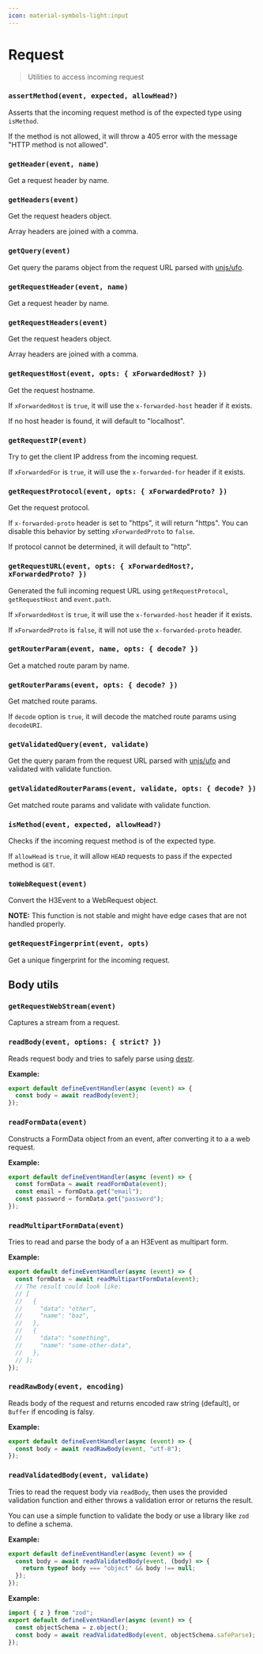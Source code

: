 ```yaml
---
icon: material-symbols-light:input
---
```


# Request

> Utilities to access incoming request

<!-- automd:jsdocs src="../../src/utils/request.ts" -->

### `assertMethod(event, expected, allowHead?)`

Asserts that the incoming request method is of the expected type using `isMethod`.

If the method is not allowed, it will throw a 405 error with the message "HTTP method is not allowed".

### `getHeader(event, name)`

Get a request header by name.

### `getHeaders(event)`

Get the request headers object.

Array headers are joined with a comma.

### `getQuery(event)`

Get query the params object from the request URL parsed with [unjs/ufo](https://ufo.unjs.io).

### `getRequestHeader(event, name)`

Get a request header by name.

### `getRequestHeaders(event)`

Get the request headers object.

Array headers are joined with a comma.

### `getRequestHost(event, opts: { xForwardedHost? })`

Get the request hostname.

If `xForwardedHost` is `true`, it will use the `x-forwarded-host` header if it exists.

If no host header is found, it will default to "localhost".

### `getRequestIP(event)`

Try to get the client IP address from the incoming request.

If `xForwardedFor` is `true`, it will use the `x-forwarded-for` header if it exists.

### `getRequestProtocol(event, opts: { xForwardedProto? })`

Get the request protocol.

If `x-forwarded-proto` header is set to "https", it will return "https". You can disable this behavior by setting `xForwardedProto` to `false`.

If protocol cannot be determined, it will default to "http".

### `getRequestURL(event, opts: { xForwardedHost?, xForwardedProto? })`

Generated the full incoming request URL using `getRequestProtocol`, `getRequestHost` and `event.path`.

If `xForwardedHost` is `true`, it will use the `x-forwarded-host` header if it exists.

If `xForwardedProto` is `false`, it will not use the `x-forwarded-proto` header.

### `getRouterParam(event, name, opts: { decode? })`

Get a matched route param by name.

### `getRouterParams(event, opts: { decode? })`

Get matched route params.

If `decode` option is `true`, it will decode the matched route params using `decodeURI`.

### `getValidatedQuery(event, validate)`

Get the query param from the request URL parsed with [unjs/ufo](https://ufo.unjs.io) and validated with validate function.

### `getValidatedRouterParams(event, validate, opts: { decode? })`

Get matched route params and validate with validate function.

### `isMethod(event, expected, allowHead?)`

Checks if the incoming request method is of the expected type.

If `allowHead` is `true`, it will allow `HEAD` requests to pass if the expected method is `GET`.

### `toWebRequest(event)`

Convert the H3Event to a WebRequest object.

**NOTE:** This function is not stable and might have edge cases that are not handled properly.

<!-- /automd -->

<!-- automd:jsdocs src="../../src/utils/fingerprint.ts" -->

### `getRequestFingerprint(event, opts)`

Get a unique fingerprint for the incoming request.

<!-- /automd -->

## Body utils

<!-- automd:jsdocs src="../../src/utils/body.ts" -->

### `getRequestWebStream(event)`

Captures a stream from a request.

### `readBody(event, options: { strict? })`

Reads request body and tries to safely parse using [destr](https://github.com/unjs/destr).

**Example:**

```ts
export default defineEventHandler(async (event) => {
  const body = await readBody(event);
});
```

### `readFormData(event)`

Constructs a FormData object from an event, after converting it to a a web request.

**Example:**

```ts
export default defineEventHandler(async (event) => {
  const formData = await readFormData(event);
  const email = formData.get("email");
  const password = formData.get("password");
});
```

### `readMultipartFormData(event)`

Tries to read and parse the body of a an H3Event as multipart form.

**Example:**

```ts
export default defineEventHandler(async (event) => {
  const formData = await readMultipartFormData(event);
  // The result could look like:
  // [
  //   {
  //     "data": "other",
  //     "name": "baz",
  //   },
  //   {
  //     "data": "something",
  //     "name": "some-other-data",
  //   },
  // ];
});
```

### `readRawBody(event, encoding)`

Reads body of the request and returns encoded raw string (default), or `Buffer` if encoding is falsy.

**Example:**

```ts
export default defineEventHandler(async (event) => {
  const body = await readRawBody(event, "utf-8");
});
```

### `readValidatedBody(event, validate)`

Tries to read the request body via `readBody`, then uses the provided validation function and either throws a validation error or returns the result.

You can use a simple function to validate the body or use a library like `zod` to define a schema.

**Example:**

```ts
export default defineEventHandler(async (event) => {
  const body = await readValidatedBody(event, (body) => {
    return typeof body === "object" && body !== null;
  });
});
```

**Example:**

```ts
import { z } from "zod";
export default defineEventHandler(async (event) => {
  const objectSchema = z.object();
  const body = await readValidatedBody(event, objectSchema.safeParse);
});
```

<!-- /automd -->
